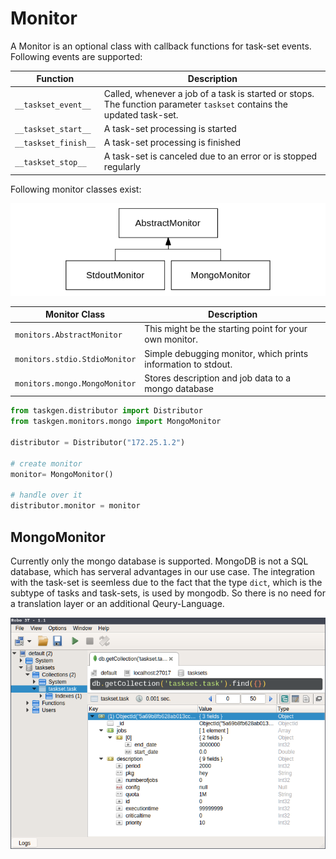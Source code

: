 # Monitor

A Monitor is an optional class with callback functions for task-set
events. Following events are supported:


| Function | Description |
| --- | --- |
| `__taskset_event__` | Called, whenever a job of a task is started or stops. The function parameter `taskset` contains the updated task-set. |
| `__taskset_start__` | A task-set processing is started |
| `__taskset_finish__` | A task-set processing is finished | 
| `__taskset_stop__` | A task-set is canceled due to an error or is stopped regularly |

Following monitor classes exist:

![class hierarchy](monitors.png "Class Hierarchy of Monitors")


| Monitor Class | Description |
| --- | --- |
| `monitors.AbstractMonitor` | This might be the starting point for your own monitor. |
| `monitors.stdio.StdioMonitor` | Simple debugging monitor, which prints information to stdout. |
| `monitors.mongo.MongoMonitor` | Stores description and job data to a mongo database |


```python
from taskgen.distributor import Distributor
from taskgen.monitors.mongo import MongoMonitor

distributor = Distributor("172.25.1.2")

# create monitor
monitor= MongoMonitor()

# handle over it
distributor.monitor = monitor

```


## MongoMonitor

Currently only the mongo database is supported. MongoDB is not a SQL database,
which has serveral advantages in our use case. The integration with
the task-set is seemless due to the fact that the type `dict`, which is the
subtype of tasks and task-sets, is used by mongodb. So there is no need for a
translation layer or an additional Qeury-Language.

![RoboMongo GUI](robomongo.png "RoboMongo: GUI for viewing mongodb documents.")
